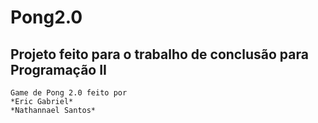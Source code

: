 # Pong2.0
__Projeto feito para o trabalho de conclusão para Programação II__
----------
    Game de Pong 2.0 feito por 
    *Eric Gabriel*
    *Nathannael Santos*